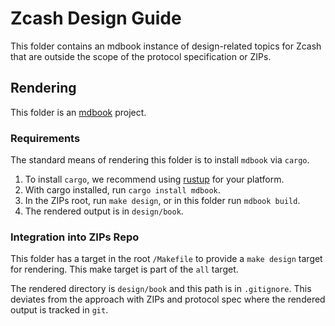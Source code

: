 # Zcash Design Guide

This folder contains an mdbook instance of design-related topics for Zcash that are outside the scope of the protocol specification or ZIPs.

## Rendering

This folder is an [mdbook](https://rust-lang.github.io/mdBook/) project.

### Requirements

The standard means of rendering this folder is to install `mdbook` via `cargo`.

1. To install `cargo`, we recommend using [rustup](https://rustup.rs) for your platform.
1. With cargo installed, run `cargo install mdbook`.
1. In the ZIPs root, run `make design`, or in this folder run `mdbook build`.
1. The rendered output is in `design/book`.

### Integration into ZIPs Repo

This folder has a target in the root `/Makefile` to provide a `make design` target for rendering. This make target is part of the `all` target.

The rendered directory is `design/book` and this path is in `.gitignore`. This deviates from the approach with ZIPs and protocol spec where the rendered output is tracked in `git`.
